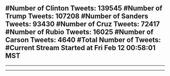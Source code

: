 #Number of Clinton Tweets: 139545
#Number of Trump Tweets: 107208
#Number of Sanders Tweets: 93430
#Number of Cruz Tweets: 72417
#Number of Rubio Tweets: 16025
#Number of Carson Tweets: 4640
#Total Number of Tweets:  
#Current Stream Started at Fri Feb 12 00:58:01 MST
---
---
---
